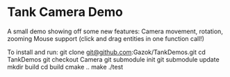 Tank Camera Demo
================

A small demo showing off some new features:
Camera movement, rotation, zooming
Mouse support (click and drag entities in one function call!)

To install and run:
    git clone git@github.com:Gazok/TankDemos.git
    cd TankDemos
    git checkout Camera
    git submodule init
    git submodule update
    mkdir build
    cd build
    cmake ..
    make
    ./test
